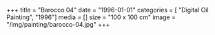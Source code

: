 +++
title = "Barocco 04"
date = "1996-01-01"
categories = [ "Digital Oil Painting", "1996"]
media = []
size = "100 x 100 cm"
image = "/img/painting/barocco-04.jpg"
+++
